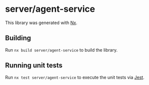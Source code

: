 # server/agent-service

This library was generated with [Nx](https://nx.dev).

## Building

Run `nx build server/agent-service` to build the library.

## Running unit tests

Run `nx test server/agent-service` to execute the unit tests via [Jest](https://jestjs.io).
